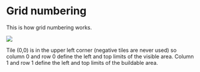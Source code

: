 # Grid numbering #

This is how grid numbering works.

<img src='http://starloot.googlecode.com/svn/wiki/grid%20numbering.jpg' />

Tile (0,0) is in the upper left corner (negative tiles are never used) so column 0 and row 0 define the left and top limits of the visible area. Column 1 and row 1 define the left and top limits of the buildable area.